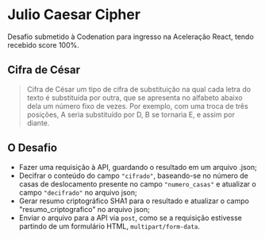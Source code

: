 # Julio Caesar Cipher
Desafio submetido à Codenation para ingresso na Aceleração React, tendo recebido score 100%. 

<h2>Cifra de César</h2>
<blockquote cite="https://pt.wikipedia.org/wiki/Cifra_de_C%C3%A9sar">Cifra de César um tipo de cifra de substituição na qual cada letra do texto é substituída por outra, que se apresenta no alfabeto abaixo dela um número fixo de vezes. Por exemplo, com uma troca de três posições, A seria substituído por D, B se tornaria E, e assim por diante.</blockquote>

<h2>O Desafio</h2>
<ul>
<li>Fazer uma requisição à API, guardando o resultado em um arquivo .json;</li>
<li>Decifrar o conteúdo do campo <code>"cifrado"</code>, baseando-se no número de casas de deslocamento presente no campo <code>"numero_casas"</code> e atualizar o campo <code>"decifrado"</code> no arquivo json;</li>
<li>Gerar resumo criptográfico SHA1 para o resultado e atualizar o campo "resumo_criptografico" no arquivo json;</li>
<li>Enviar o arquivo para a API via <code>post</code>, como se a requisição estivesse partindo de um formulário HTML, <code>multipart/form-data</code>.</li>
</ul>
